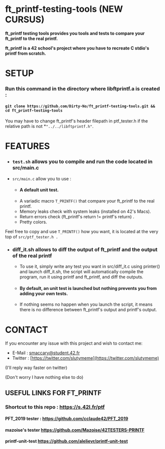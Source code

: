 
# ft_printf-testing-tools (NEW CURSUS)
**ft_printf testing tools provides you tools and tests to compare your ft_printf to the real printf.**

**ft_printf is a 42 school's project where you have to recreate C stdio's printf from scratch.**

 # SETUP
### Run this command in the directory where libftprintf.a is created :

   #### `git clone https://github.com/Dirty-No/ft_printf-testing-tools.git && cd ft_printf-testing-tools`

You may have to change ft_printf's header filepath in ptf_tester.h if the relative path is not *`"../../libftprintf.h"`.
# FEATURES
 - ### `test.sh` allows you to compile and run the code located in src/main.c
- `src/main.c` allow you to use :
	
	- #### A default unit test.
	-  A variadic macro `T_PRINTF()` that compare your ft_printf to the real printf.
	- Memory leaks check with system leaks (installed on 42's Macs).
	- Return errors check (ft_printf's return != printf's return) .
	- Pretty colors.

Feel free to copy and use `T_PRINTF()` how you want, it is located at the very top of `src/ptf_tester.h .`

- ### diff_it.sh allows to diff the output of ft_printf and the output of the real printf
	- To use it, simply write any test you want in src/diff_it.c using printer() and launch diff_it.sh, the script will automatically compile the program, run it using printf and ft_printf, and diff the outputs.
	-  #### By default, an unit test is launched but nothing prevents you from adding your own tests.

	-  If nothing seems no happen when you launch the script, it means there is no difference between ft_printf's output and printf's output.

# CONTACT
If you encounter any issue with this project and wish to contact me:

 - E-Mail : smaccary@student.42.fr
 - Twitter : [https://twitter.com/slutymeme](https://twitter.com/slutymeme)
 
 (I'll reply way faster on twitter)
 
 (Don't worry I have nothing else to do)

## USEFUL LINKS FOR FT_PRINTF

### Shortcut to this repo : https://s.42l.fr/ptf

#### PFT_2019 tester : https://github.com/cclaude42/PFT_2019

#### mazoise's tester https://github.com/Mazoise/42TESTERS-PRINTF

#### printf-unit-test https://github.com/alelievr/printf-unit-test

